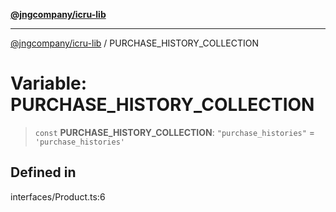 [**@jngcompany/icru-lib**](../README.md)

***

[@jngcompany/icru-lib](../globals.md) / PURCHASE\_HISTORY\_COLLECTION

# Variable: PURCHASE\_HISTORY\_COLLECTION

> `const` **PURCHASE\_HISTORY\_COLLECTION**: `"purchase_histories"` = `'purchase_histories'`

## Defined in

interfaces/Product.ts:6
